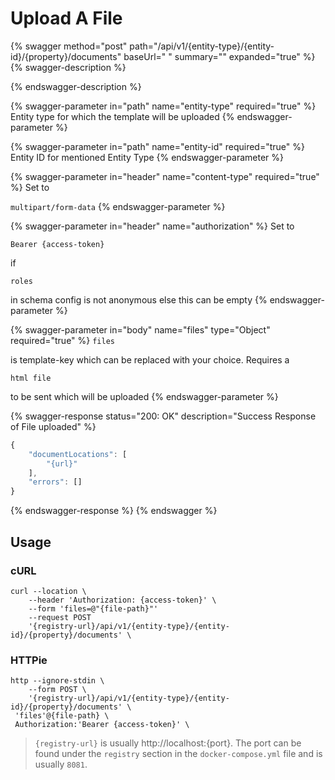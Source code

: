 # Upload A File

{% swagger method="post" path="/api/v1/{entity-type}/{entity-id}/{property}/documents" baseUrl=" " summary="" expanded="true" %}
{% swagger-description %}

{% endswagger-description %}

{% swagger-parameter in="path" name="entity-type" required="true" %}
Entity type for which the template will be uploaded
{% endswagger-parameter %}

{% swagger-parameter in="path" name="entity-id" required="true" %}
Entity ID for mentioned Entity Type
{% endswagger-parameter %}

{% swagger-parameter in="header" name="content-type" required="true" %}
Set to 

`multipart/form-data`
{% endswagger-parameter %}

{% swagger-parameter in="header" name="authorization" %}
Set to 

`Bearer {access-token}`

 if 

`roles`

 in schema config is not anonymous else this can be empty
{% endswagger-parameter %}

{% swagger-parameter in="body" name="files" type="Object" required="true" %}
`files`

 is template-key which can be replaced with your choice. Requires a 

`html file`

 to be sent which will be uploaded
{% endswagger-parameter %}

{% swagger-response status="200: OK" description="Success Response of File uploaded" %}
```javascript
{
    "documentLocations": [
        "{url}"
    ],
    "errors": []
}
```
{% endswagger-response %}
{% endswagger %}



## Usage

### cURL

```
curl --location \
    --header 'Authorization: {access-token}' \
    --form 'files=@"{file-path}"'
    --request POST 
    '{registry-url}/api/v1/{entity-type}/{entity-id}/{property}/documents' \
```

### HTTPie

```
http --ignore-stdin \
    --form POST \
    '{registry-url}/api/v1/{entity-type}/{entity-id}/{property}/documents' \
 'files'@{file-path} \
 Authorization:'Bearer {access-token}' \
```

> `{registry-url}` is usually http://localhost:{port}. The port can be found under the `registry` section in the `docker-compose.yml` file and is usually `8081`.
